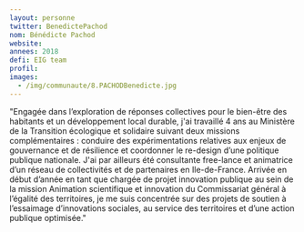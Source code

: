 ```yaml
---
layout: personne
twitter: BenedictePachod
nom: Bénédicte Pachod
website:
annees: 2018
defi: EIG team
profil: 
images:
  - /img/communaute/8.PACHODBenedicte.jpg
---
```


"Engagée dans l’exploration de réponses collectives pour le bien-être
des habitants et un développement local durable, j'ai
travaillé 4 ans au Ministère de la Transition écologique et solidaire
suivant deux missions complémentaires : conduire des expérimentations
relatives aux enjeux de gouvernance et de résilience et coordonner le
re-design d’une politique publique nationale. J'ai par ailleurs été
consultante free-lance et animatrice d’un réseau de collectivités et
de partenaires en Ile-de-France. Arrivée en début d’année en tant que
chargée de projet innovation publique au sein de la mission Animation
scientifique et innovation du Commissariat général à l’égalité des
territoires, je me suis concentrée sur des projets de soutien à
l’essaimage d’innovations sociales, au service des territoires et
d’une action publique optimisée."


